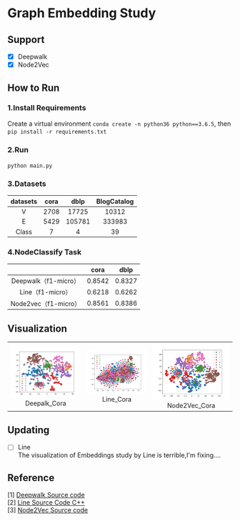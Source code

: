 # Graph Embedding Study
## Support
- [x] Deepwalk
- [x] Node2Vec

## How to Run
### 1.Install Requirements
Create a virtual environment `conda create -n python36 python==3.6.5`, then `pip install -r requirements.txt`

### 2.Run
`python main.py`

### 3.Datasets
| datasets | cora |  dblp  | BlogCatalog |
| :----: | :--: | :----: | :---------: |
|   V    | 2708 | 17725  |    10312    |
|   E    | 5429 | 105781 |   333983    |
| Class  |  7   |   4    |     39      |

### 4.NodeClassify Task
|                      |  cora  |  dblp  |
| :------------------: | :----: | :----: |
| Deepwalk（f1-micro） | 0.8542 | 0.8327 |
|   Line（f1-micro）   | 0.6218 | 0.6262 |
| Node2vec（f1-micro） | 0.8561 | 0.8386 |

## Visualization
<table>
    <tr>
        <td ><center><img src="https://github.com/Deeachain/GraphEmbeddings/blob/master/output/visualization/deepwalk_cora_edges.png"><div align = "center">Deepalk_Cora</div></td>
        <td ><center><img src="https://github.com/Deeachain/GraphEmbeddings/blob/master/output/visualization/line_cora_edges.png"><div align = "center">Line_Cora</div></center></td>
        <td ><center><img src="https://github.com/Deeachain/GraphEmbeddings/blob/master/output/visualization/node2vec_cora_edges.png"><div align="center">Node2Vec_Cora</div></center></td>
    </tr>
</table>

## Updating
- [ ] Line  
The visualization of Embeddings study by Line is terrible,I'm fixing....

## Reference
[1] [Deepwalk Source code](https://github.com/phanein/deepwalk)  
[2] [Line Source Code C++](https://github.com/tangjianpku/LINE)  
[3] [Node2Vec Source code](https://github.com/aditya-grover/node2vec)  